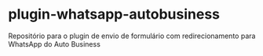 # plugin-whatsapp-autobusiness
Repositório para o plugin de envio de formulário com redirecionamento para WhatsApp do Auto Business
